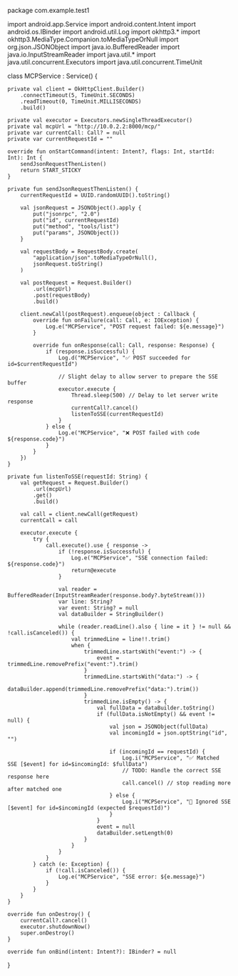 package com.example.test1

import android.app.Service
import android.content.Intent
import android.os.IBinder
import android.util.Log
import okhttp3.*
import okhttp3.MediaType.Companion.toMediaTypeOrNull
import org.json.JSONObject
import java.io.BufferedReader
import java.io.InputStreamReader
import java.util.*
import java.util.concurrent.Executors
import java.util.concurrent.TimeUnit

class MCPService : Service() {

    private val client = OkHttpClient.Builder()
        .connectTimeout(5, TimeUnit.SECONDS)
        .readTimeout(0, TimeUnit.MILLISECONDS)
        .build()

    private val executor = Executors.newSingleThreadExecutor()
    private val mcpUrl = "http://10.0.2.2:8000/mcp/"
    private var currentCall: Call? = null
    private var currentRequestId = ""

    override fun onStartCommand(intent: Intent?, flags: Int, startId: Int): Int {
        sendJsonRequestThenListen()
        return START_STICKY
    }

    private fun sendJsonRequestThenListen() {
        currentRequestId = UUID.randomUUID().toString()

        val jsonRequest = JSONObject().apply {
            put("jsonrpc", "2.0")
            put("id", currentRequestId)
            put("method", "tools/list")
            put("params", JSONObject())
        }

        val requestBody = RequestBody.create(
            "application/json".toMediaTypeOrNull(),
            jsonRequest.toString()
        )

        val postRequest = Request.Builder()
            .url(mcpUrl)
            .post(requestBody)
            .build()

        client.newCall(postRequest).enqueue(object : Callback {
            override fun onFailure(call: Call, e: IOException) {
                Log.e("MCPService", "POST request failed: ${e.message}")
            }

            override fun onResponse(call: Call, response: Response) {
                if (response.isSuccessful) {
                    Log.d("MCPService", "✅ POST succeeded for id=$currentRequestId")

                    // Slight delay to allow server to prepare the SSE buffer
                    executor.execute {
                        Thread.sleep(500) // Delay to let server write response
                        currentCall?.cancel()
                        listenToSSE(currentRequestId)
                    }
                } else {
                    Log.e("MCPService", "❌ POST failed with code ${response.code}")
                }
            }
        })
    }

    private fun listenToSSE(requestId: String) {
        val getRequest = Request.Builder()
            .url(mcpUrl)
            .get()
            .build()

        val call = client.newCall(getRequest)
        currentCall = call

        executor.execute {
            try {
                call.execute().use { response ->
                    if (!response.isSuccessful) {
                        Log.e("MCPService", "SSE connection failed: ${response.code}")
                        return@execute
                    }

                    val reader = BufferedReader(InputStreamReader(response.body?.byteStream()))
                    var line: String?
                    var event: String? = null
                    val dataBuilder = StringBuilder()

                    while (reader.readLine().also { line = it } != null && !call.isCanceled()) {
                        val trimmedLine = line!!.trim()
                        when {
                            trimmedLine.startsWith("event:") -> {
                                event = trimmedLine.removePrefix("event:").trim()
                            }
                            trimmedLine.startsWith("data:") -> {
                                dataBuilder.append(trimmedLine.removePrefix("data:").trim())
                            }
                            trimmedLine.isEmpty() -> {
                                val fullData = dataBuilder.toString()
                                if (fullData.isNotEmpty() && event != null) {
                                    val json = JSONObject(fullData)
                                    val incomingId = json.optString("id", "")

                                    if (incomingId == requestId) {
                                        Log.i("MCPService", "✅ Matched SSE [$event] for id=$incomingId: $fullData")
                                        // TODO: Handle the correct SSE response here
                                        call.cancel() // stop reading more after matched one
                                    } else {
                                        Log.i("MCPService", "🔁 Ignored SSE [$event] for id=$incomingId (expected $requestId)")
                                    }
                                }
                                event = null
                                dataBuilder.setLength(0)
                            }
                        }
                    }
                }
            } catch (e: Exception) {
                if (!call.isCanceled()) {
                    Log.e("MCPService", "SSE error: ${e.message}")
                }
            }
        }
    }

    override fun onDestroy() {
        currentCall?.cancel()
        executor.shutdownNow()
        super.onDestroy()
    }

    override fun onBind(intent: Intent?): IBinder? = null
}
